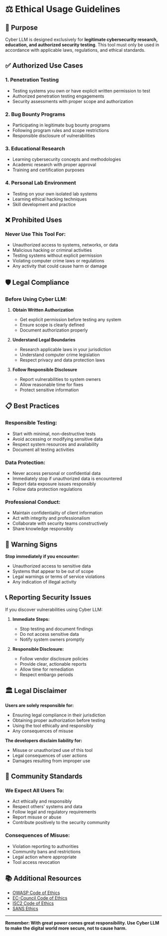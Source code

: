 # ⚖️ Ethical Usage Guidelines

## 🎯 Purpose

Cyber LLM is designed exclusively for **legitimate cybersecurity research, education, and authorized security testing**. This tool must only be used in accordance with applicable laws, regulations, and ethical standards.

## ✅ Authorized Use Cases

### 1. **Penetration Testing**
- Testing systems you own or have explicit written permission to test
- Authorized penetration testing engagements
- Security assessments with proper scope and authorization

### 2. **Bug Bounty Programs**
- Participating in legitimate bug bounty programs
- Following program rules and scope restrictions
- Responsible disclosure of vulnerabilities

### 3. **Educational Research**
- Learning cybersecurity concepts and methodologies
- Academic research with proper approval
- Training and certification purposes

### 4. **Personal Lab Environment**
- Testing on your own isolated lab systems
- Learning ethical hacking techniques
- Skill development and practice

## ❌ Prohibited Uses

### **Never Use This Tool For:**
- Unauthorized access to systems, networks, or data
- Malicious hacking or criminal activities
- Testing systems without explicit permission
- Violating computer crime laws or regulations
- Any activity that could cause harm or damage

## 🛡️ Legal Compliance

### **Before Using Cyber LLM:**

1. **Obtain Written Authorization**
   - Get explicit permission before testing any system
   - Ensure scope is clearly defined
   - Document authorization properly

2. **Understand Legal Boundaries**
   - Research applicable laws in your jurisdiction
   - Understand computer crime legislation
   - Respect privacy and data protection laws

3. **Follow Responsible Disclosure**
   - Report vulnerabilities to system owners
   - Allow reasonable time for fixes
   - Protect sensitive information

## 📋 Best Practices

### **Responsible Testing:**
- Start with minimal, non-destructive tests
- Avoid accessing or modifying sensitive data
- Respect system resources and availability
- Document all testing activities

### **Data Protection:**
- Never access personal or confidential data
- Immediately stop if unauthorized data is encountered
- Report data exposure issues responsibly
- Follow data protection regulations

### **Professional Conduct:**
- Maintain confidentiality of client information
- Act with integrity and professionalism
- Collaborate with security teams constructively
- Share knowledge responsibly

## 🚨 Warning Signs

**Stop immediately if you encounter:**
- Unauthorized access to sensitive data
- Systems that appear to be out of scope
- Legal warnings or terms of service violations
- Any indication of illegal activity

## 📞 Reporting Security Issues

If you discover vulnerabilities using Cyber LLM:

1. **Immediate Steps:**
   - Stop testing and document findings
   - Do not access sensitive data
   - Notify system owners promptly

2. **Responsible Disclosure:**
   - Follow vendor disclosure policies
   - Provide clear, actionable reports
   - Allow time for remediation
   - Respect embargo periods

## 🏛️ Legal Disclaimer

**Users are solely responsible for:**
- Ensuring legal compliance in their jurisdiction
- Obtaining proper authorization before testing
- Using the tool ethically and responsibly
- Any consequences of misuse

**The developers disclaim liability for:**
- Misuse or unauthorized use of this tool
- Legal consequences of user actions
- Damages resulting from improper use

## 🤝 Community Standards

### **We Expect All Users To:**
- Act ethically and responsibly
- Respect others' systems and data
- Follow legal and regulatory requirements
- Report misuse or abuse
- Contribute positively to the security community

### **Consequences of Misuse:**
- Violation reporting to authorities
- Community bans and restrictions
- Legal action where appropriate
- Tool access revocation

## 📚 Additional Resources

- [OWASP Code of Ethics](https://owasp.org/www-policy/operational/code-of-ethics)
- [EC-Council Code of Ethics](https://www.eccouncil.org/code-of-ethics/)
- [ISC2 Code of Ethics](https://www.isc2.org/Ethics)
- [SANS Ethics](https://www.sans.org/about/ethics/)

---

**Remember: With great power comes great responsibility. Use Cyber LLM to make the digital world more secure, not to cause harm.**